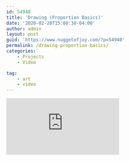 ```yaml
---
id: 54940
title: 'Drawing (Proportion Basics)'
date: '2020-02-28T15:00:30-04:00'
author: admin
layout: post
guid: 'https://www.nuggetofjoy.com/?p=54940'
permalink: /drawing-proportion-basics/
categories:
    - Projects
    - Video

tag:
    - art
    - video
---
```


<div class="container">
<iframe class="vide" allow="accelerometer; autoplay; clipboard-write; encrypted-media; gyroscope; picture-in-picture; web-share" allowfullscreen="" frameborder="0" loading="lazy" referrerpolicy="strict-origin-when-cross-origin" src="https://www.youtube.com/embed/CGB9VqSCRLU?feature=oembed" title="Learn to Draw #10 - Proportion Basics"></iframe></div>